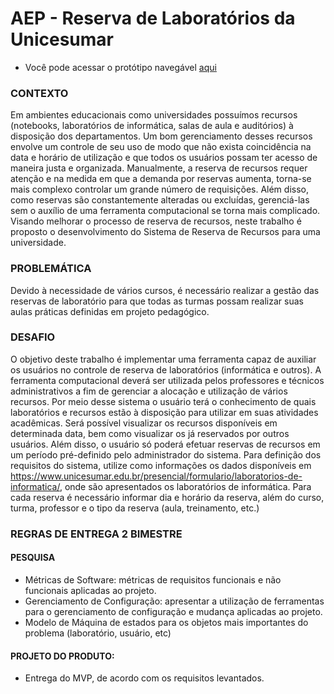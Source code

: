 # AEP - Reserva de Laboratórios da Unicesumar

* Você pode acessar o protótipo navegável [aqui](https://www.figma.com/proto/Ia58GiY0gbMAJAG9UdsUIc/Mockups---Reserva-de-Laboratórios?node-id=47%3A408&viewport=2482%2C619%2C1.7377029657363892&scaling=scale-down)

### CONTEXTO
Em ambientes educacionais como universidades possuímos recursos (notebooks, laboratórios de informática, salas de aula e auditórios) à disposição dos departamentos. Um bom gerenciamento desses recursos envolve um controle de seu uso de modo que não exista coincidência na data e horário de utilização e que todos os usuários possam ter acesso de maneira justa e organizada. Manualmente, a reserva de recursos requer atenção e na medida em que a demanda por reservas aumenta, torna-se mais complexo controlar um grande número de requisições. Além disso, como reservas são constantemente alteradas ou excluídas, gerenciá-las sem o auxílio de uma ferramenta computacional se torna mais complicado. Visando melhorar o processo de reserva de recursos, neste trabalho é proposto o desenvolvimento do Sistema de Reserva de Recursos para uma universidade.


### PROBLEMÁTICA
Devido à necessidade de vários cursos, é necessário realizar a gestão das reservas de laboratório para que todas as turmas possam realizar suas aulas práticas definidas em projeto pedagógico.


### DESAFIO
O objetivo deste trabalho é implementar uma ferramenta capaz de auxiliar os usuários no controle de reserva de laboratórios (informática e outros). A ferramenta computacional deverá ser utilizada pelos professores e técnicos administrativos a fim de gerenciar a alocação e utilização de vários recursos. Por meio desse sistema o usuário terá o conhecimento de quais laboratórios e recursos estão à disposição para utilizar em suas atividades acadêmicas. Será possível visualizar os recursos disponíveis em determinada data, bem como visualizar os já reservados por outros usuários. Além disso, o usuário só poderá efetuar reservas de recursos em um período pré-definido pelo administrador do sistema. Para definição dos requisitos do sistema, utilize como informações os dados disponíveis em https://www.unicesumar.edu.br/presencial/formulario/laboratorios-de-informatica/, onde são apresentados os laboratórios de informática. Para cada reserva é necessário informar dia e horário da reserva, além do curso, turma, professor e o tipo da reserva (aula, treinamento, etc.)


### REGRAS DE ENTREGA 2 BIMESTRE
#### PESQUISA
* Métricas de Software: métricas de requisitos funcionais e não funcionais aplicadas ao projeto.
* Gerenciamento de Configuração: apresentar a utilização de ferramentas para o gerenciamento de configuração e mudança aplicadas ao projeto.
* Modelo de Máquina de estados para os objetos mais importantes do problema (laboratório, usuário, etc)
#### PROJETO DO PRODUTO:
* Entrega do MVP, de acordo com os requisitos levantados.
